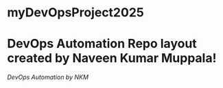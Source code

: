 # myDevOpsProject2025
# DevOps Automation Repo layout created by Naveen Kumar Muppala!
*DevOps Automation by NKM*
